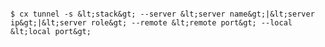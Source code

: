 <!-- layout:code post: tunnel_usage -->

```

$ cx tunnel -s &lt;stack&gt; --server &lt;server name&gt;|&lt;server ip&gt;|&lt;server role&gt; --remote &lt;remote port&gt; --local &lt;local port&gt;

```
